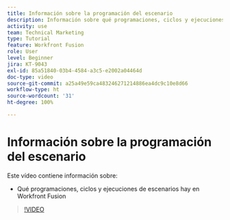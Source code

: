 ```yaml
---
title: Información sobre la programación del escenario
description: Información sobre qué programaciones, ciclos y ejecuciones de escenarios hay en  [!DNL Adobe Workfront Fusion].
activity: use
team: Technical Marketing
type: Tutorial
feature: Workfront Fusion
role: User
level: Beginner
jira: KT-9043
exl-id: 85a51840-03b4-4584-a3c5-e2002a04464d
doc-type: video
source-git-commit: a25a49e59ca483246271214886ea4dc9c10e8d66
workflow-type: ht
source-wordcount: '31'
ht-degree: 100%

---
```


# Información sobre la programación del escenario

Este vídeo contiene información sobre:

* Qué programaciones, ciclos y ejecuciones de escenarios hay en Workfront Fusion

>[!VIDEO](https://video.tv.adobe.com/v/335284/?quality=12&learn=on)
